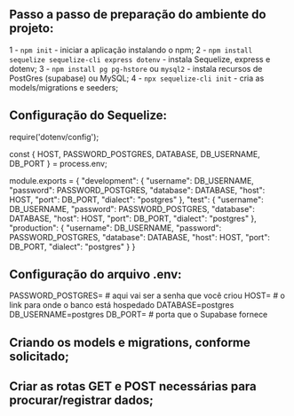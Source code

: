 ## Passo a passo de preparação do ambiente do projeto:

1 - `npm init` - iniciar a aplicação instalando o npm;
2 - `npm install sequelize sequelize-cli express dotenv` - instala Sequelize, express e dotenv;
3 - `npm install pg pg-hstore` ou `mysql2` - instala recursos de PostGres (supabase) ou MySQL;
4 - `npx sequelize-cli init` - cria as models/migrations e seeders;

## Configuração do Sequelize:

<!-- OBS: alterar arquivo models/index.js para procurar o config.js -->

<!-- config/config.js -->
require('dotenv/config');

const { HOST, PASSWORD_POSTGRES, DATABASE, DB_USERNAME, DB_PORT } = process.env;

module.exports = {
  "development": {
    "username": DB_USERNAME,
    "password": PASSWORD_POSTGRES,
    "database": DATABASE,
    "host": HOST,
    "port": DB_PORT,
    "dialect": "postgres"
  },
  "test": {
    "username": DB_USERNAME,
    "password": PASSWORD_POSTGRES,
    "database": DATABASE,
    "host": HOST,
    "port": DB_PORT,
    "dialect": "postgres"
  },
  "production": {
    "username": DB_USERNAME,
    "password": PASSWORD_POSTGRES,
    "database": DATABASE,
    "host": HOST,
    "port": DB_PORT,
    "dialect": "postgres"
  }
}
<!-- config/config.js -->

## Configuração do arquivo .env:

PASSWORD_POSTGRES= # aqui vai ser a senha que você criou
HOST= # o link para onde o banco está hospedado
DATABASE=postgres
DB_USERNAME=postgres
DB_PORT= # porta que o Supabase fornece

## Criando os models e migrations, conforme solicitado;

## Criar as rotas GET e POST necessárias para procurar/registrar dados;